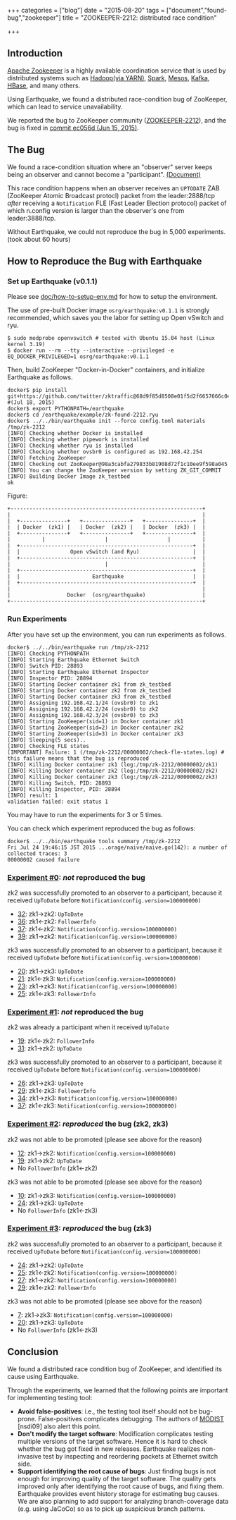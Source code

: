 +++
categories = ["blog"]
date = "2015-08-20"
tags = ["document","found-bug","zookeeper"]
title = "ZOOKEEPER-2212: distributed race condition"

+++

## Introduction
[Apache Zookeeper](https://zookeeper.apache.org/) is a highly available coordination service that is used by distributed systems such as [Hadoop(via YARN)](https://hadoop.apache.org/), [Spark](http://spark.apache.org/),  [Mesos](http://mesos.apache.org/), [Kafka](http://kafka.apache.org/), [HBase](http://hbase.apache.org/), and many others.

Using Earthquake, we found a distributed race-condition bug of ZooKeeper, which can lead to service unavailability.

We reported the bug to ZooKeeper community ([ZOOKEEPER-2212](https://issues.apache.org/jira/browse/ZOOKEEPER-2212)), and the bug is fixed in [commit ec056d (Jun 15, 2015)](https://github.com/apache/zookeeper/commit/ec056d3c3a18b862d0cd83296b7d4319652b0b1c).


## The Bug
We found a race-condition situation where an "observer" server keeps being an observer and cannot become a "participant". [(Document)](http://zookeeper.apache.org/doc/trunk/zookeeperReconfig.html#sc_reconfig_general)

This race condition happens when an observer receives an `UPTODATE` ZAB (ZooKeeper Atomic Broadcast protocl) packet from the leader:2888/tcp *after* receiving a `Notification` FLE (Fast Leader Election protocol) packet of which n.config version is larger than the observer's one from leader:3888/tcp.

Without Earthquake, we could not reproduce the bug in 5,000 experiments. (took about 60 hours)


## How to Reproduce the Bug with Earthquake
    
### Set up Earthquake (v0.1.1)
Please see [doc/how-to-setup-env.md](https://github.com/ampf11111/namazu/blob/v0.1.1/doc/how-to-setup-env.md) for how to setup the environment.

The use of pre-built Docker image `osrg/earthquake:v0.1.1` is strongly recommended, which saves you the labor for setting up Open vSwitch and ryu.

    $ sudo modprobe openvswitch # tested with Ubuntu 15.04 host (Linux kernel 3.19)
    $ docker run --rm --tty --interactive --privileged -e EQ_DOCKER_PRIVILEGED=1 osrg/earthquake:v0.1.1


Then, build ZooKeeper "Docker-in-Docker" containers, and initialize Earthquake as follows.

    docker$ pip install git+https://github.com/twitter/zktraffic@68d9f85d8508e01f5d2f6657666c04e444e6423c  #(Jul 18, 2015)
    docker$ export PYTHONPATH=/earthquake
    docker$ cd /earthquake/example/zk-found-2212.ryu
    docker$ ../../bin/earthquake init --force config.toml materials /tmp/zk-2212
    [INFO] Checking whether Docker is installed
    [INFO] Checking whether pipework is installed
    [INFO] Checking whether ryu is installed
    [INFO] Checking whether ovsbr0 is configured as 192.168.42.254
    [INFO] Fetching ZooKeeper
    [INFO] Checking out ZooKeeper@98a3cabfa279833b81908d72f1c10ee9f598a045
    [INFO] You can change the ZooKeeper version by setting ZK_GIT_COMMIT
    [INFO] Building Docker Image zk_testbed
    ok



Figure:

    +-------------------------------------------------------------+
    |                                                             |
    |  +---------------+   +---------------+   +---------------+  |
    |  | Docker  (zk1) |   | Docker  (zk2) |   | Docker  (zk3) |  |
    |  +---------------+   +---------------+   +---------------+  |
    |          |                   |                   |          |
    |  +-------------------------------------------------------+  |
    |  |                Open vSwitch (and Ryu)                 |  |
    |  +-------------------------------------------------------+  |	
    |                              |                              |
    |  +-------------------------------------------------------+  |
    |  |                       Earthquake                      |  |
    |  +-------------------------------------------------------+  |	
    |                                                             |
    |                  Docker  (osrg/earthquake)                  |
    +-------------------------------------------------------------+


### Run Experiments

After you have set up the environment, you can run experiments as follows.
    
    docker$ ../../bin/earthquake run /tmp/zk-2212
    [INFO] Checking PYTHONPATH
    [INFO] Starting Earthquake Ethernet Switch
    [INFO] Switch PID: 28893
    [INFO] Starting Earthquake Ethernet Inspector
    [INFO] Inspector PID: 28894
    [INFO] Starting Docker container zk1 from zk_testbed
    [INFO] Starting Docker container zk2 from zk_testbed
    [INFO] Starting Docker container zk3 from zk_testbed
    [INFO] Assigning 192.168.42.1/24 (ovsbr0) to zk1
    [INFO] Assigning 192.168.42.2/24 (ovsbr0) to zk2
    [INFO] Assigning 192.168.42.3/24 (ovsbr0) to zk3
    [INFO] Starting ZooKeeper(sid=1) in Docker container zk1
    [INFO] Starting ZooKeeper(sid=2) in Docker container zk2
    [INFO] Starting ZooKeeper(sid=3) in Docker container zk3
    [INFO] Sleeping(5 secs)..
    [INFO] Checking FLE states
    [IMPORTANT] Failure: 1 (/tmp/zk-2212/00000002/check-fle-states.log) # this failure means that the bug is reproduced
    [INFO] Killing Docker container zk1 (log:/tmp/zk-2212/00000002/zk1)
    [INFO] Killing Docker container zk2 (log:/tmp/zk-2212/00000002/zk2)
    [INFO] Killing Docker container zk3 (log:/tmp/zk-2212/00000002/zk3)
    [INFO] Killing Switch, PID: 28893
    [INFO] Killing Inspector, PID: 28894
    [INFO] result: 1
    validation failed: exit status 1


    
You may have to run the experiments for 3 or 5 times.

You can check which experiment reproduced the bug as follows:

    docker$ ../../bin/earthquake tools summary /tmp/zk-2212
    Fri Jul 24 19:46:15 JST 2015 ...orage/naive/naive.go(142): a number of collected traces: 3
    00000002 caused failure

### [Experiment #0](https://github.com/ampf11111/namazu/tree/v0.1.1/example/zk-found-2212.ryu/example-result.20150805/00000000): *not* reproduced the bug
zk2 was successfully promoted to an observer to a participant, because it received `UpToDate` before `Notification(config.version=100000000)`

* [32](https://github.com/ampf11111/namazu/tree/v0.1.1/example/zk-found-2212.ryu/example-result.20150805/00000000/actions/32.event.json): zk1->zk2: `UpToDate`
* [36](https://github.com/ampf11111/namazu/tree/v0.1.1/example/zk-found-2212.ryu/example-result.20150805/00000000/actions/36.event.json): zk1<-zk2: `FollowerInfo`
* [37](https://github.com/ampf11111/namazu/tree/v0.1.1/example/zk-found-2212.ryu/example-result.20150805/00000000/actions/37.event.json): zk1<-zk2: `Notification(config.version=100000000)`
* [39](https://github.com/ampf11111/namazu/tree/v0.1.1/example/zk-found-2212.ryu/example-result.20150805/00000000/actions/39.event.json): zk1->zk2: `Notification(config.version=100000000)`


zk3 was successfully promoted to an observer to a participant, because it received `UpToDate` before `Notification(config.version=100000000)`

* [20](https://github.com/ampf11111/namazu/tree/v0.1.1/example/zk-found-2212.ryu/example-result.20150805/00000000/actions/20.event.json): zk1->zk3: `UpToDate`
* [21](https://github.com/ampf11111/namazu/tree/v0.1.1/example/zk-found-2212.ryu/example-result.20150805/00000000/actions/21.event.json): zk1<-zk3: `Notification(config.version=100000000)`
* [23](https://github.com/ampf11111/namazu/tree/v0.1.1/example/zk-found-2212.ryu/example-result.20150805/00000000/actions/23.event.json): zk1->zk3: `Notification(config.version=100000000)`
* [25](https://github.com/ampf11111/namazu/tree/v0.1.1/example/zk-found-2212.ryu/example-result.20150805/00000000/actions/25.event.json): zk1<-zk3: `FollowerInfo`

### [Experiment #1](https://github.com/ampf11111/namazu/tree/v0.1.1/example/zk-found-2212.ryu/example-result.20150805/00000001): *not* reproduced the bug
zk2 was already a participant when it received `UpToDate`

* [19](https://github.com/ampf11111/namazu/tree/v0.1.1/example/zk-found-2212.ryu/example-result.20150805/00000001/actions/19.event.json): zk1<-zk2: `FollowerInfo`
* [31](https://github.com/ampf11111/namazu/tree/v0.1.1/example/zk-found-2212.ryu/example-result.20150805/00000001/actions/31.event.json): zk1->zk2: `UpToDate`

zk3 was successfully promoted to an observer to a participant, because it received `UpToDate` before `Notification(config.version=100000000)`

* [26](https://github.com/ampf11111/namazu/tree/v0.1.1/example/zk-found-2212.ryu/example-result.20150805/00000001/actions/26.event.json): zk1->zk3: `UpToDate`
* [29](https://github.com/ampf11111/namazu/tree/v0.1.1/example/zk-found-2212.ryu/example-result.20150805/00000001/actions/29.event.json): zk1<-zk3: `FollowerInfo`
* [34](https://github.com/ampf11111/namazu/tree/v0.1.1/example/zk-found-2212.ryu/example-result.20150805/00000001/actions/34.event.json): zk1->zk3: `Notification(config.version=100000000)`
* [37](https://github.com/ampf11111/namazu/tree/v0.1.1/example/zk-found-2212.ryu/example-result.20150805/00000001/actions/37.event.json): zk1<-zk3: `Notification(config.version=100000000)`

### [Experiment #2](https://github.com/ampf11111/namazu/tree/v0.1.1/example/zk-found-2212.ryu/example-result.20150805/00000002): *reproduced* the bug (zk2, zk3)
zk2 was not able to be promoted (please see above for the reason)

* [12](https://github.com/ampf11111/namazu/tree/v0.1.1/example/zk-found-2212.ryu/example-result.20150805/00000002/actions/12.event.json): zk1->zk2: `Notification(config.version=100000000)`
* [19](https://github.com/ampf11111/namazu/tree/v0.1.1/example/zk-found-2212.ryu/example-result.20150805/00000002/actions/19.event.json): zk1->zk2: `UpToDate`
* No `FollowerInfo` (zk1<-zk2)

zk3 was not able to be promoted (please see above for the reason)

* [10](https://github.com/ampf11111/namazu/tree/v0.1.1/example/zk-found-2212.ryu/example-result.20150805/00000002/actions/10.event.json): zk1->zk3: `Notification(config.version=100000000)`
* [24](https://github.com/ampf11111/namazu/tree/v0.1.1/example/zk-found-2212.ryu/example-result.20150805/00000002/actions/24.event.json): zk1->zk3: `UpToDate`
* No `FollowerInfo` (zk1<-zk3)

### [Experiment #3](https://github.com/ampf11111/namazu/tree/v0.1.1/example/zk-found-2212.ryu/example-result.20150805/00000003): *reproduced* the bug (zk3)
zk2 was successfully promoted to an observer to a participant, because it received `UpToDate` before `Notification(config.version=100000000)`

* [24](https://github.com/ampf11111/namazu/tree/v0.1.1/example/zk-found-2212.ryu/example-result.20150805/00000003/actions/24.event.json): zk1->zk2: `UpToDate`
* [25](https://github.com/ampf11111/namazu/tree/v0.1.1/example/zk-found-2212.ryu/example-result.20150805/00000003/actions/25.event.json): zk1<-zk2: `Notification(config.version=100000000)`
* [27](https://github.com/ampf11111/namazu/tree/v0.1.1/example/zk-found-2212.ryu/example-result.20150805/00000003/actions/27.event.json): zk1->zk2: `Notification(config.version=100000000)`
* [29](https://github.com/ampf11111/namazu/tree/v0.1.1/example/zk-found-2212.ryu/example-result.20150805/00000003/actions/29.event.json): zk1<-zk2: `FollowerInfo`

zk3 was not able to be promoted (please see above for the reason)

* [7](https://github.com/ampf11111/namazu/tree/v0.1.1/example/zk-found-2212.ryu/example-result.20150805/00000003/actions/7.event.json): zk1->zk3: `Notification(config.version=100000000)`
* [20](https://github.com/ampf11111/namazu/tree/v0.1.1/example/zk-found-2212.ryu/example-result.20150805/00000003/actions/20.event.json): zk1->zk3: `UpToDate`
* No `FollowerInfo` (zk1<-zk3)

## Conclusion
We found a distributed race condition bug of ZooKeeper, and identified its cause using Earthquake.

Through the experiments, we learned that the following points are important for implementing testing tool:

 * **Avoid false-positives**: i.e., the testing tool itself should not be bug-prone. False-positives complicates debugging. The authors of [MODIST](https://www.usenix.org/legacy/event/nsdi09/tech/full_papers/yang/yang_html/) \[nsdi09\] also alert this point.
 * **Don't modify the target software**: Modification complicates testing multiple versions of the target software. Hence it is hard to check whether the bug got fixed in new releases. Earthquake realizes non-invasive test by inspecting and reordering packets at Ethernet switch side.
 * **Support identifying the root cause of bugs**: Just finding bugs is not enough for improving quality of the target software. The quality gets improved only after identifying the root cause of bugs, and fixing them. Earthquake provides event history storage for estimating bug causes. We are also planning to add support for analyzing branch-coverage data (e.g. using JaCoCo) so as to pick up suspicious branch patterns.


